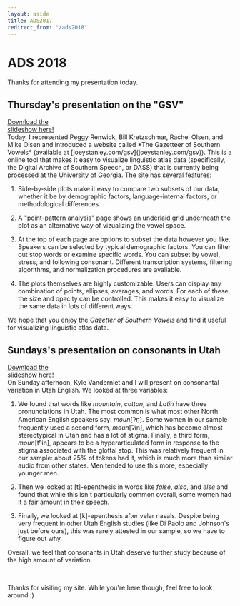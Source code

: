 ```yaml
---
layout: aside
title: ADS2017
redirect_from: "/ads2018"
---
```


# ADS 2018

Thanks for attending my presentation today. 

## Thursday's presentation on the "GSV"

<div class="biglink"><a href="/downloads/180103-ads2018-gsv.pdf" title="ADS2018 slides" class="nodot">Download the<br />slideshow here!</a></div>Today, I represented Peggy Renwick, Bill Kretzschmar, Rachel Olsen, and Mike Olsen and introduced a website called *The Gazetteer of Southern Vowels* (available at [joeystanley.com/gsv](joeystanley.com/gsv)). This is a online tool that makes it easy to visualize linguistic atlas data (specifically, the Digital Archive of Southern Speech, or DASS) that is currently being processed at the University of Georgia. The site has several features:

1. Side-by-side plots make it easy to compare two subsets of our data, whether it be by demographic factors, language-internal factors, or methodological differences.

1. A "point-pattern analysis" page shows an underlaid grid underneath the plot as an alternative way of vizualizing the vowel space.

1. At the top of each page are options to subset the data however you like. Speakers can be selected by typical demographic factors. You can filter out stop words or examine specific words. You can subset by vowel, stress, and following consonant. Different transcription systems, filtering algorithms, and normalization procedures are available.

1. The plots themselves are highly customizable. Users can display any combination of points, ellipses, averages, and words. For each of these, the size and opacity can be controlled. This makes it easy to visualize the same data in lots of different ways.

We hope that you enjoy the *Gazetter of Southern Vowels* and find it useful for visualizing linguistic atlas data. 

## Sundays's presentation on consonants in Utah

<div class="biglink"><a href="/downloads/180107-ads2018-utah.pdf" title="ADS2018 slides" class="nodot">Download the<br />slideshow here!</a></div>On Sunday afternoon, Kyle Vanderniet and I will present on consonantal variation in Utah English. We looked at three variables:

1. We found that words like *mountain*, *cotton*, and *Latin* have three pronunciations in Utah. The most common is what most other North American Engilsh speakers say: *moun*[ʔn̩]. Some women in our sample frequently used a second form, *moun*[ʔɨn], which has become almost stereotypical in Utah and has a lot of stigma. Finally, a third form, *moun*[tʰɨn], appears to be a hyperarticulated form in response to the stigma associated with the glottal stop. This was relatively frequent in our sample: about 25% of tokens had it, which is much more than similar audio from other states. Men tended to use this more, especially younger men. 

1. Then we looked at [t]-epenthesis in words like *false*, *also*, and *else* and found that while this isn't particularly common overall, some women had it a fair amount in their speech.

1. Finally, we looked at [k]-epenthesis after velar nasals. Despite being very frequent in other Utah English studies (like Di Paolo and Johnson's just before ours), this was rarely attested in our sample, so we have to figure out why.

Overall, we feel that consonants in Utah deserve further study because of the high amount of variation.

<br/>

Thanks for visiting my site. While you're here though, feel free to look around :) 
